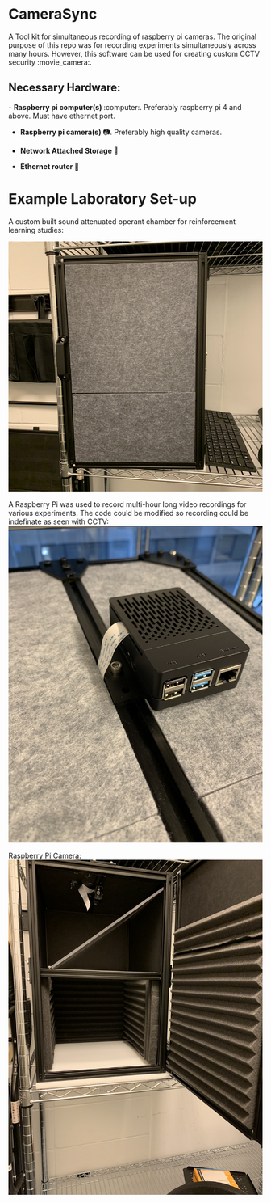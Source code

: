 <h1> <b> CameraSync </b> </h1>
A Tool kit for simultaneous recording of raspberry pi cameras. The original purpose of this repo was for recording experiments simultaneously across many hours. However, this software can be used for creating custom CCTV security :movie_camera:. 

<h2> Necessary Hardware:</h2>
- <b> Raspberry pi computer(s) </b> :computer:. Preferably raspberry pi 4 and above. Must have ethernet port. 

- <b> Raspberry pi camera(s) </b>:camera:. Preferably high quality cameras.
  
- <b> Network Attached Storage :floppy_disk: </b>

- <b> Ethernet router :fax: </b>

<h1> <b> Example Laboratory Set-up </b> </h1>
A custom built sound attenuated operant chamber for reinforcement learning studies:

![alt-text-1](https://github.com/DJESTRIN/CameraSync/blob/NAS/hardware_images/IMG_6448.PNG?raw=true "title 1")

A Raspberry Pi was used to record multi-hour long video recordings for various experiments. The code could be modified so recording could be indefinate as seen with CCTV:
![alt-text-2](https://github.com/DJESTRIN/CameraSync/blob/NAS/hardware_images/IMG_6451.PNG?raw=true "title 2") 

Raspberry Pi Camera:
![alt-text-3](https://github.com/DJESTRIN/CameraSync/blob/NAS/hardware_images/IMG_6447.PNG?raw=true "title 3") 
